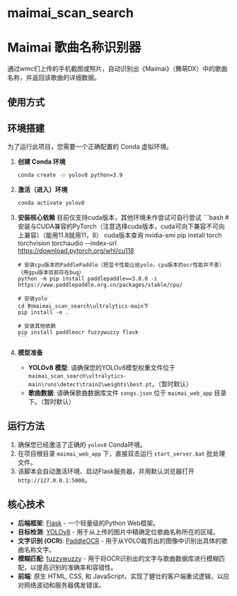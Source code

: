 # maimai_scan_search
# Maimai 歌曲名称识别器

通过wmc们上传的手机截图或照片，自动识别出《Maimai》（舞萌DX）中的歌曲名称，并返回该歌曲的详细数据。
## 使用方式
## 环境搭建

为了运行此项目，您需要一个正确配置的 Conda 虚拟环境。

1.  **创建 Conda 环境**
    ```bash
    conda create -n yolov8 python=3.9
    ```

2.  **激活（进入）环境**
    ```bash
    conda activate yolov8
    ```

3.  **安装核心依赖**
    目前仅支持cuda版本，其他环境未作尝试可自行尝试
        ```bash
        # 安装与CUDA兼容的PyTorch（注意选择cuda版本，cuda可向下兼容不可向上兼容）（能用11.8就用11，8）
        cuda版本查询 nvidia-smi
        pip install torch torchvision torchaudio --index-url https://download.pytorch.org/whl/cu118

        # 安装cpu版本的PaddlePaddle（把显卡性能让给yolo，cpu版本的ocr性能并不差）（用gpu版本目前存在bug）
        python -m pip install paddlepaddle==3.0.0 -i https://www.paddlepaddle.org.cn/packages/stable/cpu/

        # 安装yolo
        cd 到maimai_scan_search\ultralytics-main下
        pip install -e .

        # 安装其他依赖
        pip install paddleocr fuzzywuzzy flask
        ```

5.  **模型准备**
    - **YOLOv8 模型**: 请确保您的YOLOv8模型权重文件位于 `maimai_scan_search\ultralytics-main\runs\detect\train2\weights\best.pt`。（暂时默认）
    - **歌曲数据**: 请确保歌曲数据库文件 `songs.json` 位于 `maimai_web_app` 目录下。（暂时默认）
  
      
## 运行方法

1.  确保您已经激活了正确的 `yolov8` Conda环境。
2.  在项目根目录 `maimai_web_app` 下，直接双击运行 `start_server.bat` 批处理文件。
3.  该脚本会自动激活环境、启动Flask服务器，并用默认浏览器打开 `http://127.0.0.1:5000`。


## 核心技术
- **后端框架**: [Flask](https://flask.palletsprojects.com/) - 一个轻量级的Python Web框架。
- **目标检测**: [YOLOv8](https://github.com/ultralytics/ultralytics) - 用于从上传的图片中精确定位歌曲名称所在的区域。
- **文字识别 (OCR)**: [PaddleOCR](https://github.com/PaddlePaddle/PaddleOCR) - 用于从YOLO裁剪出的图像中识别出具体的歌曲名称文字。
- **模糊匹配**: [fuzzywuzzy](https://github.com/seatgeek/fuzzywuzzy) - 用于将OCR识别出的文字与歌曲数据库进行模糊匹配，以提高识别的准确率和容错性。
- **前端**: 原生 HTML, CSS, 和 JavaScript，实现了健壮的客户端重试逻辑，以应对网络波动和服务器偶发错误。
